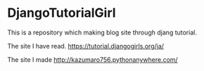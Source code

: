 # DjangoTutorialGirl
This is a repository which making blog site through djang tutorial.

The site I have read.
https://tutorial.djangogirls.org/ja/

The site I made
http://kazumaro756.pythonanywhere.com/


